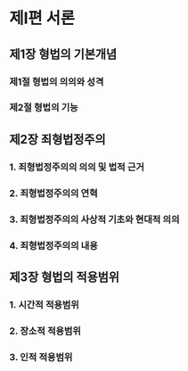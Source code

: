 # 제I편 서론

## 제1장 형법의 기본개념

### 제1절 형법의 의의와 성격

### 제2절 형법의 기능

## 제2장 죄형법정주의

### 1. 죄형법정주의의 의의 및 법적 근거

### 2. 죄형법정주의의 연혁

### 3. 죄형법정주의의 사상적 기초와 현대적 의의

### 4. 죄형법정주의의 내용

## 제3장 형법의 적용범위

### 1. 시간적 적용범위

### 2. 장소적 적용범위

### 3. 인적 적용범위
